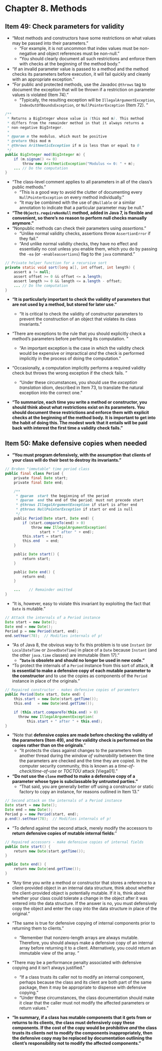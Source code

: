 # Chapter 8. Methods

## Item 49: Check parameters for validity

* “Most methods and constructors have some restrictions on what values may be passed into their parameters.”
  * “For example, it is not uncommon that index values must be non-negative and object references must be non-null.”
  * “You should clearly document all such restrictions and enforce them with checks at the beginning of the method body.”
* “If an invalid parameter value is passed to a method and the method checks its parameters before execution, it will fail quickly and cleanly with an appropriate exception.”
* “For public and protected methods, use the Javadoc `@throws` tag to document the exception that will be thrown if a restriction on parameter values is violated (Item 74).”
  * “Typically, the resulting exception will be `IllegalArgumentException`, `IndexOutOfBoundsException`, or `NullPointerException` (Item 72). ”

```java
/**
 * Returns a BigInteger whose value is (this mod m). This method
 * differs from the remainder method in that it always returns a
 * non-negative BigInteger.
 *
 * @param m the modulus, which must be positive
 * @return this mod m
 * @throws ArithmeticException if m is less than or equal to 0
 */
public BigInteger mod(BigInteger m) {
    if (m.signum() <= 0)
        throw new ArithmeticException("Modulus <= 0: " + m);
    ... // Do the computation
}
```

* “The class-level comment applies to all parameters in all of the class’s public methods.”
  * “This is a good way to avoid the clutter of documenting every `NullPointerException` on every method individually.”
  * “It may be combined with the use of `@Nullable` or a similar annotation to indicate that a particular parameter may be null.”
* **“The `Objects.requireNonNull` method, added in Java 7, is flexible and convenient, so there’s no reason to perform null checks manually anymore.”**
* “Nonpublic methods can check their parameters using *assertions*.”
  * “Unlike normal validity checks, assertions throw `AssertionError` if they fail.”
  * “And unlike normal validity checks, they have no effect and essentially no cost unless you enable them, which you do by passing the `-ea` (or `-enableassertions`) flag to the `java` command.”


```java
// Private helper function for a recursive sort
private static void sort(long a[], int offset, int length) {
    assert a != null;
    assert offset >= 0 && offset <= a.length;
    assert length >= 0 && length <= a.length - offset;
    ... // Do the computation
}
```

* **“It is particularly important to check the validity of parameters that are not used by a method, but stored for later use.”**
  * “It is critical to check the validity of constructor parameters to prevent the construction of an object that violates its class invariants.”
* “There are exceptions to the rule that you should explicitly check a method’s parameters before performing its computation. ”
  * “An important exception is the case in which the validity check would be expensive or impractical *and* the check is performed implicitly in the process of doing the computation.”
* “Occasionally, a computation implicitly performs a required validity check but throws the wrong exception if the check fails. ”
  * “Under these circumstances, you should use the *exception translation* idiom, described in Item 73, to translate the natural exception into the correct one.”

* **“To summarize, each time you write a method or constructor, you should think about what restrictions exist on its parameters. You should document these restrictions and enforce them with explicit checks at the beginning of the method body. It is important to get into the habit of doing this. The modest work that it entails will be paid back with interest the first time a validity check fails.”**

## Item 50: Make defensive copies when needed

* **“You must program defensively, with the assumption that clients of your class will do their best to destroy its invariants.”**

```java
// Broken "immutable" time period class
public final class Period {
    private final Date start;
    private final Date end;

    /**
     * @param  start the beginning of the period
     * @param  end the end of the period; must not precede start
     * @throws IllegalArgumentException if start is after end
     * @throws NullPointerException if start or end is null
     */
    public Period(Date start, Date end) {
        if (start.compareTo(end) > 0)
            throw new IllegalArgumentException(
                start + " after " + end);
        this.start = start;
        this.end   = end;
    }

    public Date start() {
        return start;
    }

    public Date end() {
        return end;
    }

    ...    // Remainder omitted
}
```

* “It is, however, easy to violate this invariant by exploiting the fact that `Date` is mutable.”

```java
// Attack the internals of a Period instance
Date start = new Date();
Date end = new Date();
Period p = new Period(start, end);
end.setYear(78);  // Modifies internals of p!
```

* “As of Java 8, the obvious way to fix this problem is to use `Instant` (or `LocalDateTime` or `ZonedDateTime`) in place of a `Date` because `Instant` (and the other `java.time` classes) are immutable (Item 17).”
  * **“`Date` is obsolete and should no longer be used in new code.”**
* “To protect the internals of a `Period` instance from this sort of attack, **it is essential to make a defensive copy of each mutable parameter to the constructor** and to use the copies as components of the `Period` instance in place of the originals.”


```java
// Repaired constructor - makes defensive copies of parameters
public Period(Date start, Date end) {
    this.start = new Date(start.getTime());
    this.end   = new Date(end.getTime());

    if (this.start.compareTo(this.end) > 0)
      throw new IllegalArgumentException(
          this.start + " after " + this.end);
}
```

* “Note that **defensive copies are made before checking the validity of the parameters (Item 49), and the validity check is performed on the copies rather than on the originals**.”
  * “It protects the class against changes to the parameters from another thread during the *window of vulnerability* between the time the parameters are checked and the time they are copied. In the computer security community, this is known as a *time-of-check*/*time-of-use* or *TOCTOU* attack [Viega01].”
* **“Do not use the `clone` method to make a defensive copy of a parameter whose type is subclassable by untrusted parties.”**
  * “That said, you are generally better off using a constructor or static factory to copy an instance, for reasons outlined in Item 13.”


```java
// Second attack on the internals of a Period instance
Date start = new Date();
Date end = new Date();
Period p = new Period(start, end);
p.end().setYear(78);  // Modifies internals of p!
```

* “To defend against the second attack, merely modify the accessors to **return defensive copies of mutable internal fields**:”


```java
// Repaired accessors - make defensive copies of internal fields
public Date start() {
    return new Date(start.getTime());
}

public Date end() {
    return new Date(end.getTime());
}
```

* “Any time you write a method or constructor that stores a reference to a client-provided object in an internal data structure, think about whether the client-provided object is potentially mutable. If it is, think about whether your class could tolerate a change in the object after it was entered into the data structure. If the answer is no, you must defensively copy the object and enter the copy into the data structure in place of the original.”
* “The same is true for defensive copying of internal components prior to returning them to clients.”
  * “Remember that nonzero-length arrays are always mutable. Therefore, you should always make a defensive copy of an internal array before returning it to a client. Alternatively, you could return an immutable view of the array. ”
* “There may be a performance penalty associated with defensive copying and it isn’t always justified.”
  * “If a class trusts its caller not to modify an internal component, perhaps because the class and its client are both part of the same package, then it may be appropriate to dispense with defensive copying.”
  * “Under these circumstances, the class documentation should make it clear that the caller must not modify the affected parameters or return values.”

* **“In summary, if a class has mutable components that it gets from or returns to its clients, the class must defensively copy these components. If the cost of the copy would be prohibitive *and* the class trusts its clients not to modify the components inappropriately, then the defensive copy may be replaced by documentation outlining the client’s responsibility not to modify the affected components.”**